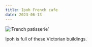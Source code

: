 ```yaml
---
title: Ipoh French cafe
date: 2023-06-13
---
```


![‘French patisserie’](/230613-ipoh-french-patisserie.jpeg)


Ipoh is full of these Victorian buildings.
